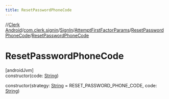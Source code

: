 ```yaml
---
title: ResetPasswordPhoneCode
---
```

//[Clerk Android](../../../../../index.html)/[com.clerk.signin](../../../index.html)/[SignIn](../../index.html)/[AttemptFirstFactorParams](../index.html)/[ResetPasswordPhoneCode](index.html)/[ResetPasswordPhoneCode](-reset-password-phone-code.html)



# ResetPasswordPhoneCode



[androidJvm]\
constructor(code: [String](https://kotlinlang.org/api/latest/jvm/stdlib/kotlin-stdlib/kotlin/-string/index.html))

constructor(strategy: [String](https://kotlinlang.org/api/latest/jvm/stdlib/kotlin-stdlib/kotlin/-string/index.html) = RESET_PASSWORD_PHONE_CODE, code: [String](https://kotlinlang.org/api/latest/jvm/stdlib/kotlin-stdlib/kotlin/-string/index.html))




